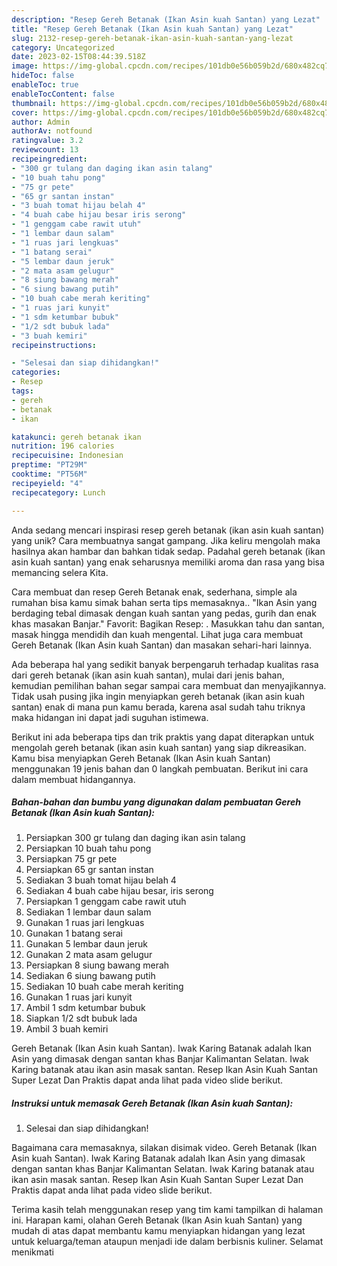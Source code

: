 ```yaml
---
description: "Resep Gereh Betanak (Ikan Asin kuah Santan) yang Lezat"
title: "Resep Gereh Betanak (Ikan Asin kuah Santan) yang Lezat"
slug: 2132-resep-gereh-betanak-ikan-asin-kuah-santan-yang-lezat
category: Uncategorized
date: 2023-02-15T08:44:39.518Z
image: https://img-global.cpcdn.com/recipes/101db0e56b059b2d/680x482cq70/gereh-betanak-ikan-asin-kuah-santan-foto-resep-utama.jpg
hideToc: false
enableToc: true
enableTocContent: false
thumbnail: https://img-global.cpcdn.com/recipes/101db0e56b059b2d/680x482cq70/gereh-betanak-ikan-asin-kuah-santan-foto-resep-utama.jpg
cover: https://img-global.cpcdn.com/recipes/101db0e56b059b2d/680x482cq70/gereh-betanak-ikan-asin-kuah-santan-foto-resep-utama.jpg
author: Admin
authorAv: notfound
ratingvalue: 3.2
reviewcount: 13
recipeingredient:
- "300 gr tulang dan daging ikan asin talang"
- "10 buah tahu pong"
- "75 gr pete"
- "65 gr santan instan"
- "3 buah tomat hijau belah 4"
- "4 buah cabe hijau besar iris serong"
- "1 genggam cabe rawit utuh"
- "1 lembar daun salam"
- "1 ruas jari lengkuas"
- "1 batang serai"
- "5 lembar daun jeruk"
- "2 mata asam gelugur"
- "8 siung bawang merah"
- "6 siung bawang putih"
- "10 buah cabe merah keriting"
- "1 ruas jari kunyit"
- "1 sdm ketumbar bubuk"
- "1/2 sdt bubuk lada"
- "3 buah kemiri"
recipeinstructions:

- "Selesai dan siap dihidangkan!"
categories:
- Resep
tags:
- gereh
- betanak
- ikan

katakunci: gereh betanak ikan 
nutrition: 196 calories
recipecuisine: Indonesian
preptime: "PT29M"
cooktime: "PT56M"
recipeyield: "4"
recipecategory: Lunch

---
```





Anda sedang mencari inspirasi resep gereh betanak (ikan asin kuah santan) yang unik? Cara membuatnya sangat gampang. Jika keliru mengolah maka hasilnya akan hambar dan bahkan tidak sedap. Padahal gereh betanak (ikan asin kuah santan) yang enak seharusnya memiliki aroma dan rasa yang bisa memancing selera Kita.





Cara membuat dan resep Gereh Betanak enak, sederhana, simple ala rumahan bisa kamu simak bahan serta tips memasaknya.. &#34;Ikan Asin yang berdaging tebal dimasak dengan kuah santan yang pedas, gurih dan enak khas masakan Banjar.&#34; Favorit: Bagikan Resep: . Masukkan tahu dan santan, masak hingga mendidih dan kuah mengental. Lihat juga cara membuat Gereh Betanak (Ikan Asin kuah Santan) dan masakan sehari-hari lainnya.

Ada beberapa hal yang sedikit banyak berpengaruh terhadap kualitas rasa dari gereh betanak (ikan asin kuah santan), mulai dari jenis bahan, kemudian pemilihan bahan segar sampai cara membuat dan menyajikannya. Tidak usah pusing jika ingin menyiapkan gereh betanak (ikan asin kuah santan) enak di mana pun kamu berada, karena asal sudah tahu triknya maka hidangan ini dapat jadi suguhan istimewa.






Berikut ini ada beberapa tips dan trik praktis yang dapat diterapkan untuk mengolah gereh betanak (ikan asin kuah santan) yang siap dikreasikan. Kamu bisa menyiapkan Gereh Betanak (Ikan Asin kuah Santan) menggunakan 19 jenis bahan dan 0 langkah pembuatan. Berikut ini cara dalam membuat hidangannya.

<!--inarticleads1-->

##### Bahan-bahan dan bumbu yang digunakan dalam pembuatan Gereh Betanak (Ikan Asin kuah Santan):

1. Persiapkan 300 gr tulang dan daging ikan asin talang
1. Persiapkan 10 buah tahu pong
1. Persiapkan 75 gr pete
1. Persiapkan 65 gr santan instan
1. Sediakan 3 buah tomat hijau belah 4
1. Sediakan 4 buah cabe hijau besar, iris serong
1. Persiapkan 1 genggam cabe rawit utuh
1. Sediakan 1 lembar daun salam
1. Gunakan 1 ruas jari lengkuas
1. Gunakan 1 batang serai
1. Gunakan 5 lembar daun jeruk
1. Gunakan 2 mata asam gelugur
1. Persiapkan 8 siung bawang merah
1. Sediakan 6 siung bawang putih
1. Sediakan 10 buah cabe merah keriting
1. Gunakan 1 ruas jari kunyit
1. Ambil 1 sdm ketumbar bubuk
1. Siapkan 1/2 sdt bubuk lada
1. Ambil 3 buah kemiri


Gereh Betanak (Ikan Asin kuah Santan). Iwak Karing Batanak adalah Ikan Asin yang dimasak dengan santan khas Banjar Kalimantan Selatan. Iwak Karing batanak atau ikan asin masak santan. Resep Ikan Asin Kuah Santan Super Lezat Dan Praktis dapat anda lihat pada video slide berikut. 

<!--inarticleads2-->

##### Instruksi untuk memasak Gereh Betanak (Ikan Asin kuah Santan):


1. Selesai dan siap dihidangkan!

Bagaimana cara memasaknya, silakan disimak video. Gereh Betanak (Ikan Asin kuah Santan). Iwak Karing Batanak adalah Ikan Asin yang dimasak dengan santan khas Banjar Kalimantan Selatan. Iwak Karing batanak atau ikan asin masak santan. Resep Ikan Asin Kuah Santan Super Lezat Dan Praktis dapat anda lihat pada video slide berikut. 

Terima kasih telah menggunakan resep yang tim kami tampilkan di halaman ini. Harapan kami, olahan Gereh Betanak (Ikan Asin kuah Santan) yang mudah di atas dapat membantu kamu menyiapkan hidangan yang lezat untuk keluarga/teman ataupun menjadi ide dalam berbisnis kuliner. Selamat menikmati
